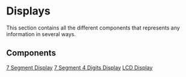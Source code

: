 # Displays
This section contains all the different components that represents any information in several ways.

## Components

[7 Segment Display](./7%20Segment%20Display)
[7 Segment 4 Digits Display](./7%20Segment%204%20Digits%20Display)
[LCD Display](./LCD%20Display)
